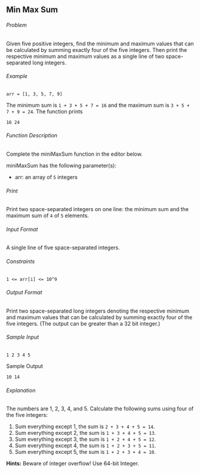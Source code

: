 ## Min Max Sum

###### Problem

Given five positive integers, find the minimum and maximum values that can be calculated by summing exactly four of the five integers. Then print the respective minimum and maximum values as a single line of two space-separated long integers.

###### Example

```
arr = [1, 3, 5, 7, 9]
```

The minimum sum is `1 + 3 + 5 + 7 = 16` and the maximum sum is `3 + 5 + 7 + 9 = 24`. The function prints
```
16 24
```

###### Function Description

Complete the miniMaxSum function in the editor below.

miniMaxSum has the following parameter(s):

- arr: an array of `5` integers

###### Print

Print two space-separated integers on one line: the minimum sum and the maximum sum of `4` of `5` elements.

###### Input Format

A single line of five space-separated integers.

###### Constraints
```
1 <= arr[i] <= 10^9
```

###### Output Format

Print two space-separated long integers denoting the respective minimum and maximum values that can be calculated by summing exactly four of the five integers. (The output can be greater than a 32 bit integer.)

###### Sample Input
```
1 2 3 4 5
```

Sample Output
```
10 14
```

###### Explanation

The numbers are 1, 2, 3, 4, and 5. Calculate the following sums using four of the five integers:

1. Sum everything except 1, the sum is `2 + 3 + 4 + 5 = 14`.
2. Sum everything except 2, the sum is `1 + 3 + 4 + 5 = 13`.
3. Sum everything except 3, the sum is `1 + 2 + 4 + 5 = 12`.
4. Sum everything except 4, the sum is `1 + 2 + 3 + 5 = 11`.
5. Sum everything except 5, the sum is `1 + 2 + 3 + 4 = 10`.

**Hints:** Beware of integer overflow! Use 64-bit Integer.

